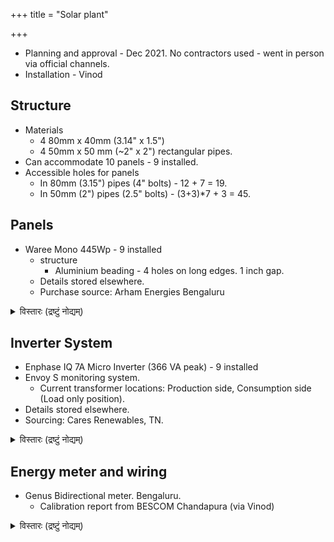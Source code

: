 +++
title = "Solar plant"

+++
- Planning and approval - Dec 2021. No contractors used - went in person via official channels.
- Installation - Vinod

## Structure

- Materials
  - 4 80mm x 40mm (3.14" x 1.5")
  - 4 50mm x 50 mm (~2" x 2") rectangular pipes.
- Can accommodate 10 panels - 9 installed.
- Accessible holes for panels
  - In 80mm (3.15") pipes  (4" bolts) - 12 + 7 = 19.
  - In 50mm (2") pipes  (2.5" bolts) - (3+3)*7 + 3 = 45. 

## Panels
- Waree Mono 445Wp - 9 installed
  - structure
    - Aluminium beading - 4 holes on long edges. 1 inch gap.
  - Details stored elsewhere.
  - Purchase source: Arham Energies Bengaluru

<details><summary>विस्तारः (द्रष्टुं नोद्यम्)</summary>

Panel Serial No.: WS09219001787378, WS09219001787374, WS09219001787522, WS09219001787490, WS09219001787619, WS09219001787624, WS09219001787413, WS09219001787483, WS09219001787482

</details>

## Inverter System
- Enphase IQ 7A Micro Inverter (366 VA peak) - 9 installed
- Envoy S monitoring system.
  - Current transformer locations: Production side, Consumption side (Load only position).
- Details stored elsewhere.
- Sourcing: Cares Renewables, TN.

<details><summary>विस्तारः (द्रष्टुं नोद्यम्)</summary>

- Inverters: 122136005411, 122136005441, 122136006812, 122136006900, 122136007305, 122136007544, 122136011781, 122136011788, 122136011862.
- Site id: 2568741

- Management link [here](https://enlighten.enphaseenergy.com/activations/edit/2568741).
- Warranty and other docs in [external site](https://vishvasa.github.io/notes/power/electricity/inverter/enphase).
  - 10 yrs from 24 Nov 2021 (Cares Renewables Chennai).
</details>


## Energy meter and wiring
- Genus Bidirectional meter. Bengaluru.
  - Calibration report from BESCOM Chandapura (via Vinod)

<details><summary>विस्तारः (द्रष्टुं नोद्यम्)</summary>

Genus Sl no - 919595. Accuracy class 1. Tested and calibrated by BESCOM Chandapura.

AC wiring - Havells 6mm  
DC wiring - Microtek 4mm
Distribution box with warning label - Sara.
</details>
